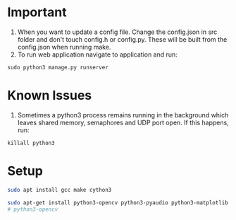 # Important

1. When you want to update a config file. Change the config.json in src folder and don't touch config.h or config.py. These will be built from the config.json when running make.
2. To run web application navigate to application and run:
```
sudo python3 manage.py runserver
```

# Known Issues
1. Sometimes a python3 process remains running in the background which leaves shared memory, semaphores and UDP port open. If this happens, run:
```
killall python3
```


# Setup

```bash
sudo apt install gcc make cython3

sudo apt-get install python3-opencv python3-pyaudio python3-matplotlib 
# python3-opencv
```
